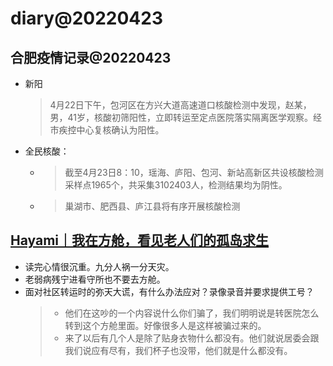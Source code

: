 # diary@20220423

## 合肥疫情记录@20220423
- 新阳
  > 4月22日下午，包河区在方兴大道高速道口核酸检测中发现，赵某，男，41岁，核酸初筛阳性，立即转运至定点医院落实隔离医学观察。经市疾控中心复核确认为阳性。
- 全民核酸：
  - > 截至4月23日8：10，瑶海、庐阳、包河、新站高新区共设核酸检测采样点1965个，共采集3102403人，检测结果均为阴性。
  - > 巢湖市、肥西县、庐江县将有序开展核酸检测

## [Hayami｜我在方舱，看见老人们的孤岛求生](https://chinadigitaltimes.net/chinese/680126.html)

- 读完心情很沉重。九分人祸一分天灾。
- 老弱病残宁进看守所也不要去方舱。
- 面对社区转运时的弥天大谎，有什么办法应对？录像录音并要求提供工号？
  > - 他们在这吵的一个内容说什么你们骗了，我们明明说是转医院怎么转到这个方舱里面。好像很多人是这样被骗过来的。
  > - 来了以后有几个人是除了贴身衣物什么都没有。他们就说居委会跟我们说应有尽有，我们杯子也没带，他们就是什么都没有。

